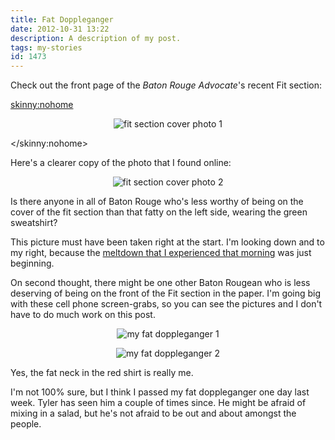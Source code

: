 ```yaml
---
title: Fat Doppleganger
date: 2012-10-31 13:22
description: A description of my post.
tags: my-stories
id: 1473
---
```

Check out the front page of the <i>Baton Rouge Advocate</i>'s recent Fit section:

<skinny:nohome><p style="margin-left:auto; margin-right: auto; text-align: center;"><img alt="fit section cover photo 1" src="/img/fitsection1.jpg"/></p></skinny:nohome>

Here's a clearer copy of the photo that I found online:

<p style="margin-left: auto; margin-right: auto; text-align: center;"><img alt="fit section cover photo 2" src="/img/fitsection2.jpg"/></p>

Is there anyone in all of Baton Rouge who's less worthy of being on the cover of the fit section than that fatty on the left side, wearing the green sweatshirt?

This picture must have been taken right at the start.  I'm looking down and to my right, because the <a href="http://theskinnyonbenny.com/blog2/archives/1175">meltdown that I experienced that morning</a> was just beginning.

On second thought, there might be one other Baton Rougean who is less deserving of being on the front of the Fit section in the paper.  I'm going big with these cell phone screen-grabs, so you can see the pictures and I don't have to do much work on this post.

<p style="margin-left: auto; margin-right: auto; text-align: center;"><img alt="my fat doppleganger 1" src="/img/fatdg1.jpg"/></p>

<p style="margin-left: auto; margin-right: auto; text-align: center;"><img alt="my fat doppleganger 2" src="/img/fatdg2.jpg"/></p>

Yes, the fat neck in the red shirt is really me.

I'm not 100% sure, but I think I passed my fat doppleganger one day last week.  Tyler has seen him a couple of times since.  He might be afraid of mixing in a salad, but he's not afraid to be out and about amongst the people.
